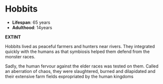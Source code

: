 # Hobbits

- **Lifespan**: 65 years
- **Adulthood**: 14years

**EXTINT**

Hobbits lived as peaceful farmers and hunters near rivers. They integrated quickly with the humans as that symbiosis helped them defend from the monster races.

Sadly, the human fervour against the elder races was tested on them. Called an aberration of chaos, they were slaughtered, burned and dilapidated and their extensive farm fields expropriated by the human kingdoms
